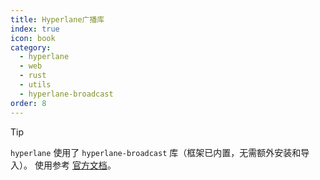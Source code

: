 ```yaml
---
title: Hyperlane广播库
index: true
icon: book
category:
  - hyperlane
  - web
  - rust
  - utils
  - hyperlane-broadcast
order: 8
---
```


<Share colorful />

> [!tip]
>
> `hyperlane` 使用了 `hyperlane-broadcast` 库（框架已内置，无需额外安装和导入）。
> 使用参考 [官方文档](../../hyperlane-broadcast/README.md)。

<Bottom />
